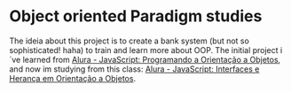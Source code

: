# Object oriented Paradigm studies

The ideia about this project is to create a bank system (but not so sophisticated! haha) to train and learn more about OOP. 
The initial project i´ve learned from [Alura - JavaScript: Programando a Orientação a Objetos](https://cursos.alura.com.br/course/javascritpt-orientacao-objetos?preRequirementFrom=javascript-polimorfismo), and now im studying from this class: [Alura - JavaScript: Interfaces e Herança em Orientação a Objetos](https://cursos.alura.com.br/course/javascript-polimorfismo).